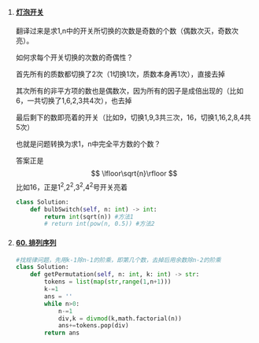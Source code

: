 1. #### [灯泡开关](https://leetcode-cn.com/problems/bulb-switcher/)

   翻译过来是求1,n中的开关所切换的次数是奇数的个数（偶数次灭，奇数次亮）。

   如何求每个开关切换的次数的奇偶性？

   首先所有的质数都切换了2次（1切换1次，质数本身再1次），直接去掉

   其次所有的非平方项的数也是偶数次，因为所有的因子是成倍出现的（比如6，一共切换了1,6,2,3共4次），也去掉

   最后剩下的数即亮着的开关（比如9，切换1,9,3共三次，16，切换1,16,2,8,4共5次）

   也就是问题转换为求1，n中完全平方数的个数？

   答案正是
   $$
   \lfloor\sqrt{n}\rfloor
   $$
   比如16，正是$1^2$,$2^2$,$3^2$,$4^2$号开关亮着

   ```python
   class Solution:
       def bulbSwitch(self, n: int) -> int:
           return int(sqrt(n)) #方法1
           # return int(pow(n, 0.5)) #方法2    
   ```

2. #### [60. 排列序列](https://leetcode-cn.com/problems/permutation-sequence/)

   ```python
   #找规律问题，先用k-1除n-1的阶乘，即第几个数，去掉后用余数除n-2的阶乘
   class Solution:
       def getPermutation(self, n: int, k: int) -> str:      
           tokens = list(map(str,range(1,n+1)))
           k-=1
           ans = ''
           while n>0:
               n-=1
               div,k = divmod(k,math.factorial(n))
               ans+=tokens.pop(div)
           return ans
               
   ```

   

